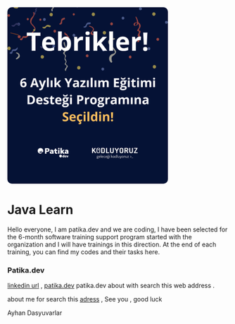 <img src="./unnamed.png" alt="img" style=" height:400px; object-fit:cover; border-radius:10px; transform:scale(1)" />


# Java Learn 

Hello everyone, I am patika.dev and we are coding, I have been selected for the 6-month software training support program started with the organization and I will have trainings in this direction. At the end of each training, you can find my codes and their tasks here.

### Patika.dev 

[linkedin url]('https://www.linkedin.com/school/patikadev/') , [patika.dev](https://www.patika.dev/)  patika.dev about with search this web address . 



about me for search this  [adress](https://www.linkedin.com/in/ayhandasyuvarlar/)  , See you , good luck 



Ayhan Dasyuvarlar 